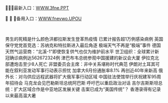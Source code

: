 <p>
	🌹🌹🌹最新入口：<a href="http://www.baidu.com/link?url=6MA2SWnO3Raqke39an_0PUxosM6ZrUGzi1BN9tNnlPW&wd">WWW.3fne.PPT</a> 
	<p>
		🧽
🧽
🧽备用入口：<a href="http://www.baidu.com/link?url=6MA2SWnO3Raqke39an_0PUxosM6ZrUGzi1BN9tNnlPW&wd">WWW.fnevwo.UPOU</a> 
	</p>
	<p>
		<br />
	</p>
	<p>
		男生的死精是什么颜色洪都拉斯发生登革热疫情 已累计报告超1万例感染病例
英国保守党党首竞选：苏纳克和特拉斯进入最后角逐
极端天气不再是“极端”事件
德国天然气运营商：“北溪-1”即使恢复供气也仅为维护前水平
世卫组织：全球累计新冠确诊病例达562672324例
津巴布韦总统参观中国援建的新议会大厦
伊拉克北部遭炮击至少8人死亡
非盟委员会主席：非中关系堪称时代典范
伊朗对土耳其可能在叙利亚发动军事行动表示担忧
加拿大6月份通胀率8.1% 再创近40年来新高
俄外长：对乌供应远程武器将扩大俄军事行动区域
中国驻法使馆举行庆祝建军95周年招待会
马克龙会见巴勒斯坦总统阿巴斯 呼吁巴以重启政治对话
吉尔吉斯斯坦总统：扩大区域合作是中亚地区发展关键
击案已成为“美国传统”？
香港录得有记录以来最高温大暑
	</p>
